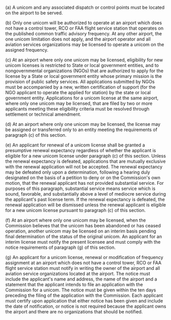(a) A unicom and any associated dispatch or control points must be located on the airport to be served.

(b) Only one unicom will be authorized to operate at an airport which does not have a control tower, RCO or FAA flight service station that operates on the published common traffic advisory frequency. At any other airport, the one unicom limitation does not apply, and the airport operator and all aviation services organizations may be licensed to operate a unicom on the assigned frequency.

(c) At an airport where only one unicom may be licensed, eligibility for new unicom licenses is restricted to State or local government entities, and to nongovernmental organizations (NGOs) that are authorized to apply for the license by a State or local government entity whose primary mission is the provision of public safety services. All applications submitted by NGOs must be accompanied by a new, written certification of support (for the NGO applicant to operate the applied for station) by the state or local government entity. Applications for a unicom license at the same airport, where only one unicom may be licensed, that are filed by two or more applicants meeting these eligibility criteria must be resolved through settlement or technical amendment.

(d) At an airport where only one unicom may be licensed, the license may be assigned or transferred only to an entity meeting the requirements of paragraph (c) of this section.

(e) An applicant for renewal of a unicom license shall be granted a presumptive renewal expectancy regardless of whether the applicant is eligible for a new unicom license under paragraph (c) of this section. Unless the renewal expectancy is defeated, applications that are mutually exclusive with the renewal application will not be accepted. The renewal expectancy may be defeated only upon a determination, following a hearing duly designated on the basis of a petition to deny or on the Commission's own motion, that the renewal applicant has not provided substantial service. For purposes of this paragraph, substantial service means service which is sound, favorable, and substantially above a level of mediocre service during the applicant's past license term. If the renewal expectancy is defeated, the renewal application will be dismissed unless the renewal applicant is eligible for a new unicom license pursuant to paragraph (c) of this section.

(f) At an airport where only one unicom may be licensed, when the Commission believes that the unicom has been abandoned or has ceased operation, another unicom may be licensed on an interim basis pending final determination of the status of the original unicom. An applicant for an interim license must notify the present licensee and must comply with the notice requirements of paragraph (g) of this section.

(g) An applicant for a unicom license, renewal or modification of frequency assignment at an airport which does not have a control tower, RCO or FAA flight service station must notify in writing the owner of the airport and all aviation service organizations located at the airport. The notice must include the applicant's name and address, the name of the airport and a statement that the applicant intends to file an application with the Commission for a unicom. The notice must be given within the ten days preceding the filing of the application with the Commission. Each applicant must certify upon application that either notice has been given and include the date of notification, or notice is not required because the applicant owns the airport and there are no organizations that should be notified.

